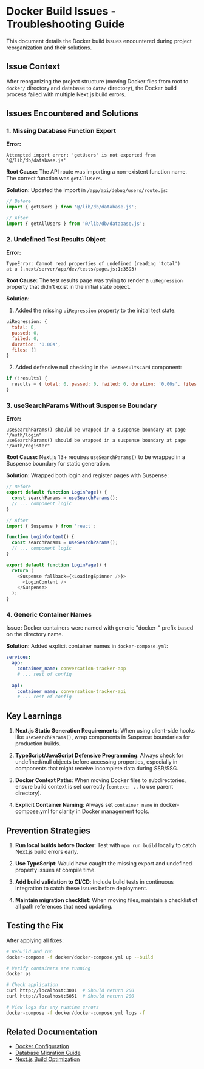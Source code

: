 # Docker Build Issues - Troubleshooting Guide

This document details the Docker build issues encountered during project reorganization and their solutions.

## Issue Context

After reorganizing the project structure (moving Docker files from root to `docker/` directory and database to `data/` directory), the Docker build process failed with multiple Next.js build errors.

## Issues Encountered and Solutions

### 1. Missing Database Function Export

**Error:**
```
Attempted import error: 'getUsers' is not exported from '@/lib/db/database.js'
```

**Root Cause:**
The API route was importing a non-existent function name. The correct function was `getAllUsers`.

**Solution:**
Updated the import in `/app/api/debug/users/route.js`:
```javascript
// Before
import { getUsers } from '@/lib/db/database.js';

// After  
import { getAllUsers } from '@/lib/db/database.js';
```

### 2. Undefined Test Results Object

**Error:**
```
TypeError: Cannot read properties of undefined (reading 'total')
at u (.next/server/app/dev/tests/page.js:1:3593)
```

**Root Cause:**
The test results page was trying to render a `uiRegression` property that didn't exist in the initial state object.

**Solution:**
1. Added the missing `uiRegression` property to the initial test state:
```javascript
uiRegression: {
  total: 0,
  passed: 0,
  failed: 0,
  duration: '0.00s',
  files: []
}
```

2. Added defensive null checking in the `TestResultsCard` component:
```javascript
if (!results) {
  results = { total: 0, passed: 0, failed: 0, duration: '0.00s', files: [] };
}
```

### 3. useSearchParams Without Suspense Boundary

**Error:**
```
useSearchParams() should be wrapped in a suspense boundary at page "/auth/login"
useSearchParams() should be wrapped in a suspense boundary at page "/auth/register"
```

**Root Cause:**
Next.js 13+ requires `useSearchParams()` to be wrapped in a Suspense boundary for static generation.

**Solution:**
Wrapped both login and register pages with Suspense:

```javascript
// Before
export default function LoginPage() {
  const searchParams = useSearchParams();
  // ... component logic
}

// After
import { Suspense } from 'react';

function LoginContent() {
  const searchParams = useSearchParams();
  // ... component logic
}

export default function LoginPage() {
  return (
    <Suspense fallback={<LoadingSpinner />}>
      <LoginContent />
    </Suspense>
  );
}
```

### 4. Generic Container Names

**Issue:**
Docker containers were named with generic "docker-" prefix based on the directory name.

**Solution:**
Added explicit container names in `docker-compose.yml`:
```yaml
services:
  app:
    container_name: conversation-tracker-app
    # ... rest of config
    
  api:
    container_name: conversation-tracker-api
    # ... rest of config
```

## Key Learnings

1. **Next.js Static Generation Requirements**: When using client-side hooks like `useSearchParams()`, wrap components in Suspense boundaries for production builds.

2. **TypeScript/JavaScript Defensive Programming**: Always check for undefined/null objects before accessing properties, especially in components that might receive incomplete data during SSR/SSG.

3. **Docker Context Paths**: When moving Docker files to subdirectories, ensure build context is set correctly (`context: ..` to use parent directory).

4. **Explicit Container Naming**: Always set `container_name` in docker-compose.yml for clarity in Docker management tools.

## Prevention Strategies

1. **Run local builds before Docker**: Test with `npm run build` locally to catch Next.js build errors early.

2. **Use TypeScript**: Would have caught the missing export and undefined property issues at compile time.

3. **Add build validation to CI/CD**: Include build tests in continuous integration to catch these issues before deployment.

4. **Maintain migration checklist**: When moving files, maintain a checklist of all path references that need updating.

## Testing the Fix

After applying all fixes:

```bash
# Rebuild and run
docker-compose -f docker/docker-compose.yml up --build

# Verify containers are running
docker ps

# Check application
curl http://localhost:3001  # Should return 200
curl http://localhost:5051  # Should return 200

# View logs for any runtime errors
docker-compose -f docker/docker-compose.yml logs -f
```

## Related Documentation

- [Docker Configuration](../docker/README.md)
- [Database Migration Guide](../database/migration-guide.md)
- [Next.js Build Optimization](https://nextjs.org/docs/app/building-your-application/deploying/production-checklist)